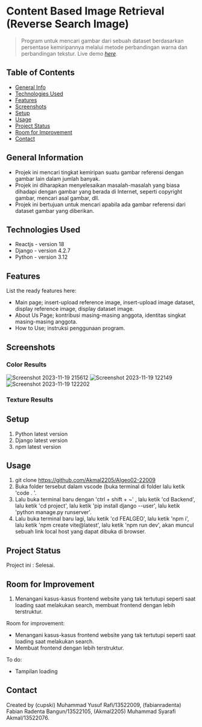 # Content Based Image Retrieval (Reverse Search Image)
> Program untuk mencari gambar dari sebuah dataset berdasarkan persentase kemiripannya melalui metode perbandingan warna dan perbandingan tekstur.
> Live demo [_here_](https://www.example.com). <!-- If you have the project hosted somewhere, include the link here. -->

## Table of Contents
* [General Info](#general-information)
* [Technologies Used](#technologies-used)
* [Features](#features)
* [Screenshots](#screenshots)
* [Setup](#setup)
* [Usage](#usage)
* [Project Status](#project-status)
* [Room for Improvement](#room-for-improvement)
* [Contact](#contact)
<!-- * [License](#license) -->


## General Information
- Projek ini mencari tingkat kemiripan suatu gambar referensi dengan gambar lain dalam jumlah banyak.
- Projek ini diharapkan menyelesaikan masalah-masalah yang biasa dihadapi dengan gambar yang berada di Internet, seperti copyright gambar, mencari asal gambar, dll.
- Projek ini bertujuan untuk mencari apabila ada gambar referensi dari dataset gambar yang diberikan.
<!-- You don't have to answer all the questions - just the ones relevant to your project. -->


## Technologies Used
- Reactjs - version 18
- Django - version 4.2.7
- Python - version 3.12


## Features
List the ready features here:
- Main page; insert-upload reference image, insert-upload image dataset, display reference image, display dataset image.
- About Us Page; kontribusi masing-masing anggota, identitas singkat masing-masing anggota.
- How to Use; instruksi penggunaan program.


## Screenshots
### Color Results
![Screenshot 2023-11-19 215612](https://github.com/Akmal2205/Algeo02-22009/assets/118907510/c57d875b-69f6-4082-a140-fb5e7d47f6ed)
![Screenshot 2023-11-19 122149](https://github.com/Akmal2205/Algeo02-22009/assets/118907510/93008701-e7c3-44b0-b825-75ad19f71b60)
![Screenshot 2023-11-19 122202](https://github.com/Akmal2205/Algeo02-22009/assets/118907510/37b2f910-0b76-43c0-82d0-15d39a0e974c)
### Texture Results
<!-- If you have screenshots you'd like to share, include them here. -->


## Setup
1. Python latest version
2. Django latest version
3. npm latest version


## Usage
1. git clone https://github.com/Akmal2205/Algeo02-22009
2. Buka folder tersebut dalam vscode (buka terminal di folder lalu ketik 'code . '.
3. Lalu buka terminal baru dengan 'ctrl + shift + ~' , lalu ketik 'cd Backend', lalu ketik 'cd project', lalu ketik 'pip install django --user', lalu ketik 'python manage.py runserver'.
4. Lalu buka terminal baru lagi, lalu ketik 'cd FEALGEO', lalu ketik 'npm i', lalu ketik 'npm create vite@latest', lalu ketik 'npm run dev', akan muncul sebuah link local host yang dapat dibuka di browser.


## Project Status
Project ini : Selesai.


## Room for Improvement
1. Menangani kasus-kasus frontend website yang tak tertutupi seperti saat loading saat melakukan search, membuat frontend dengan lebih terstruktur.

Room for improvement:
- Menangani kasus-kasus frontend website yang tak tertutupi seperti saat loading saat melakukan search.
- Membuat frontend dengan lebih terstruktur.

To do:
- Tampilan loading

## Contact
Created by (cupski) Muhammad Yusuf Rafi/13522009, (fabianradenta) Fabian Radenta Bangun/13522105, (Akmal2205) Muhammad Syarafi Akmal/13522076.


<!-- Optional -->
<!-- ## License -->
<!-- This project is open source and available under the [... License](). -->

<!-- You don't have to include all sections - just the one's relevant to your project -->

